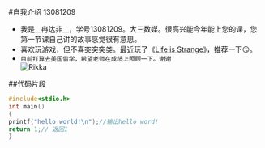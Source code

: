 #自我介绍 13081209
* 我是__冉达非__，学号13081209。大三数媒。很高兴能今年能上您的课，您第一节课自己讲的故事感觉很有意思。
* 喜欢玩游戏，但不喜突突突类。最近玩了《[Life is Strange](http://baike.baidu.com/link?url=FEgkuf8Pt2vauK6ujJYiUNbE_ZuxYa7HMn-uUliwkuy2MUCWxCSrbvuOKqiRnEcUraio0n3EInekDcJ7yvVCcS5NWVUASDxoxYIlZlBIWNDt5twMA52z-bMsxvrVdiDJ)》，推荐一下:smirk:。
* `目前打算去美国留学，希望老师在成绩上照顾一下。谢谢`<br>
![Rikka](http://cdn.duitang.com/uploads/blog/201312/08/20131208171004_tUcCk.thumb.200_0.gif)<br>

##代码片段
```c
#include<stdio.h>
int main()
{
printf("hello world!\n");//输出hello word!
return 1;// 返回1
}
```

